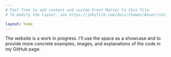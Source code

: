 ```yaml
---
# Feel free to add content and custom Front Matter to this file.
# To modify the layout, see https://jekyllrb.com/docs/themes/#overriding-theme-defaults

layout: home
---
```


The website is a work in progress. I'll use the space as a showcase and to provide more concrete examples, images, and explanations of the code in my GitHub page.
